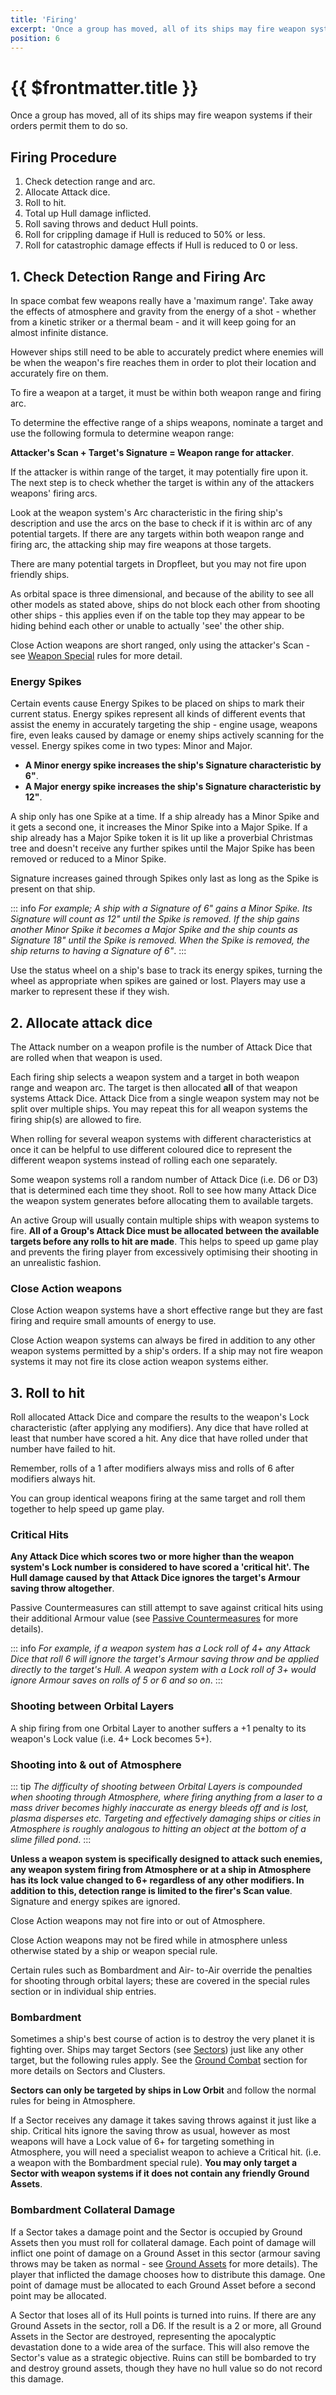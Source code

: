 ```yaml
---
title: 'Firing'
excerpt: 'Once a group has moved, all of its ships may fire weapon systems if their orders permit them to do so.'
position: 6
---
```


# {{ $frontmatter.title }}

Once a group has moved, all of its ships may fire weapon systems if their orders permit them to do so.

## Firing Procedure

1. Check detection range and arc.
1. Allocate Attack dice.
1. Roll to hit.
1. Total up Hull damage inflicted.
1. Roll saving throws and deduct Hull points.
1. Roll for crippling damage if Hull is reduced to 50% or less.
1. Roll for catastrophic damage effects if Hull is reduced to 0 or less.

## 1. Check Detection Range and Firing Arc

In space combat few weapons really have a 'maximum range'. Take away the effects of atmosphere and gravity from the energy of a shot - whether from a kinetic striker or a thermal beam - and it will keep going for an almost infinite distance.

However ships still need to be able to accurately predict where enemies will be when the weapon's fire reaches them in order to plot their location and accurately fire on them.

To fire a weapon at a target, it must be within both weapon range and firing arc.

To determine the effective range of a ships weapons, nominate a target and use the following formula to determine weapon range:

**Attacker's Scan + Target's Signature = Weapon range for attacker**.

If the attacker is within range of the target, it may potentially fire upon it. The next step is to check whether the target is within any of the attackers weapons' firing arcs.

Look at the weapon system's Arc characteristic in the firing ship's description and use the arcs on the base to check if it is within arc of any potential targets. If there are any targets within both weapon range and firing arc, the attacking ship may fire weapons at those targets.

There are many potential targets in Dropfleet, but you may not fire upon friendly ships.

As orbital space is three dimensional, and because of the ability to see all other models as stated above, ships do not block each other from shooting other ships - this applies even if on the table top they may appear to be hiding behind each other or unable to actually 'see' the other ship.

Close Action weapons are short ranged, only using the attacker's Scan - see [Weapon Special](/en/dfc/special-rules#close-action) rules for more detail.

### Energy Spikes

Certain events cause Energy Spikes to be placed on ships to mark their current status. Energy spikes represent all kinds of different events that assist the enemy in accurately targeting the ship - engine usage, weapons fire, even leaks caused by damage or enemy ships actively scanning for the vessel. Energy spikes come in two types: Minor and Major.

* **A Minor energy spike increases the ship's Signature characteristic by 6"**.
* **A Major energy spike increases the ship's Signature characteristic by 12"**.

A ship only has one Spike at a time. If a ship already has a Minor Spike and it gets a second one, it increases the Minor Spike into a Major Spike. If a ship already has a Major Spike token it is lit up like a proverbial Christmas tree and doesn't receive any further spikes until the Major Spike has been removed or reduced to a Minor Spike.

Signature increases gained through Spikes only last as long as the Spike is present on that ship.

::: info _For example; A ship with a Signature of 6" gains a Minor Spike. Its Signature will count as 12" until the Spike is removed. If the ship gains another Minor Spike it becomes a Major Spike and the ship counts as Signature 18" until the Spike is removed. When the Spike is removed, the ship returns to having a Signature of 6"_.
:::

Use the status wheel on a ship's base to track its energy spikes, turning the wheel as appropriate when spikes are gained or lost. Players may use a marker to represent these if they wish.

## 2. Allocate attack dice

The Attack number on a weapon profile is the number of Attack Dice that are rolled when that weapon is used.

Each firing ship selects a weapon system and a target in both weapon range and weapon arc. The target is then allocated **all** of that weapon systems Attack Dice. Attack Dice from a single weapon system may not be split over multiple ships. You may repeat this for all weapon systems the firing ship(s) are allowed to fire.

When rolling for several weapon systems with different characteristics at once it can be helpful to use different coloured dice to represent the different weapon systems instead of rolling each one separately.

Some weapon systems roll a random number of Attack Dice (i.e. D6 or D3) that is determined each time they shoot. Roll to see how many Attack Dice the weapon system generates before allocating them to available targets.

An active Group will usually contain multiple ships with weapon systems to fire. **All of a Group's Attack Dice must be allocated between the available targets before any rolls to hit are made**. This helps to speed up game play and prevents the firing player from excessively optimising their shooting in an unrealistic fashion.

### Close Action weapons

Close Action weapon systems have a short effective range but they are fast firing and require small amounts of energy to use.

Close Action weapon systems can always be fired in addition to any other weapon systems permitted by a ship's orders. If a ship may not fire weapon systems it may not fire its close action weapon systems either.

## 3. Roll to hit

Roll allocated Attack Dice and compare the results to the weapon's Lock characteristic (after applying any modifiers). Any dice that have rolled at least that number have scored a hit. Any dice that have rolled under that number have failed to hit.

Remember, rolls of a 1 after modifiers always miss and rolls of 6 after modifiers always hit.

You can group identical weapons firing at the same target and roll them together to help speed up game play.

### Critical Hits

**Any Attack Dice which scores two or more higher than the weapon system's Lock number is considered to have scored a 'critical hit'. The Hull damage caused by that Attack Dice ignores the target's Armour saving throw altogether**.

Passive Countermeasures can still attempt to save against critical hits using their additional Armour value (see [Passive Countermeasures](/en/dfc/core-rules/damage#passive-countermeasures) for more details).

::: info _For example, if a weapon system has a Lock roll of 4+ any Attack Dice that roll 6 will ignore the target's Armour saving throw and be applied directly to the target's Hull. A weapon system with a Lock roll of 3+ would ignore Armour saves on rolls of 5 or 6 and so on_.
:::

### Shooting between Orbital Layers

A ship firing from one Orbital Layer to another suffers a +1 penalty to its weapon's Lock value (i.e. 4+ Lock becomes 5+).

### Shooting into & out of Atmosphere

::: tip _The difficulty of shooting between Orbital Layers is compounded when shooting through Atmosphere, where firing anything from a laser to a mass driver becomes highly inaccurate as energy bleeds off and is lost, plasma disperses etc. Targeting and effectively damaging ships or cities in Atmosphere is roughly analogous to hitting an object at the bottom of a slime filled pond_.
:::

**Unless a weapon system is specifically designed to attack such enemies, any weapon system firing from Atmosphere or at a ship in Atmosphere has its lock value changed to 6+ regardless of any other modifiers. In addition to this, detection range is limited to the firer's Scan value**. Signature and energy spikes are ignored.

Close Action weapons may not fire into or out of Atmosphere.

Close Action weapons may not be fired while in atmosphere unless otherwise stated by a ship or weapon special rule.

Certain rules such as Bombardment and Air- to-Air override the penalties for shooting through orbital layers; these are covered in the special rules section or in individual ship entries.

### Bombardment

Sometimes a ship's best course of action is to destroy the very planet it is fighting over. Ships may target Sectors (see [Sectors](/en/dfc/core-rules/ground-combat#sectors)) just like any other target, but the following rules apply. See the [Ground Combat](/en/dfc/core-rules/ground-combat) section for more details on Sectors and Clusters.

**Sectors can only be targeted by ships in Low Orbit** and follow the normal rules for being in Atmosphere.

If a Sector receives any damage it takes saving throws against it just like a ship. Critical hits ignore the saving throw as usual, however as most weapons will have a Lock value of 6+ for targeting something in Atmosphere, you will need a specialist weapon to achieve a Critical hit. (i.e. a weapon with the Bombardment special rule). **You may only target a Sector with weapon systems if it does not contain any friendly Ground Assets**.

### Bombardment Collateral Damage

If a Sector takes a damage point and the Sector is occupied by Ground Assets then you must roll for collateral damage. Each point of damage will inflict one point of damage on a Ground Asset in this sector (armour saving throws may be taken as normal - see [Ground Assets](/en/dfc/core-rules/ground-combat#ground-assets) for more details). The player that inflicted the damage chooses how to distribute this damage. One point of damage must be allocated to each Ground Asset before a second point may be allocated.

A Sector that loses all of its Hull points is turned into ruins. If there are any Ground Assets in the sector, roll a D6. If the result is a 2 or more, all Ground Assets in the Sector are destroyed, representing the apocalyptic devastation done to a wide area of the surface. This will also remove the Sector's value as a strategic objective. Ruins can still be bombarded to try and destroy ground assets, though they have no hull value so do not record this damage.
